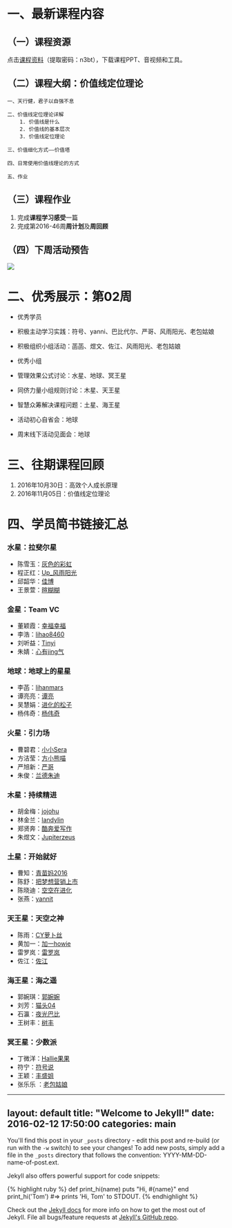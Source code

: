 # 一、最新课程内容
## （一）课程资源
点击[课程资料](https://pan.baidu.com/s/1jHIlscY)（提取密码：n3bt），下载课程PPT、音视频和工具。


## （二）课程大纲：价值线定位理论

    一、天行健，君子以自强不息

    二、价值线定位理论详解
        1. 价值线是什么
        2. 价值线的基本层次
        3. 价值线定位理论

    三、价值细化方式——价值塔
 
    四、日常使用价值线理论的方式

    五、作业

## （三）课程作业
1. 完成**课程学习感受**一篇
2. 完成第2016-46周**周计划**及**周回顾**

## （四）下周活动预告
![](http://obkqzegcy.bkt.clouddn.com/%E4%B8%80%E5%91%A8%E5%AE%89%E6%8E%92-02.jpeg)

# 二、优秀展示：第02周

- 优秀学员
 - 积极主动学习实践：符号、yanni、巴比代尔、严哥、风雨阳光、老包姑娘
 - 积极组织小组活动：菡菡、煜文、佐江、风雨阳光、老包姑娘

- 优秀小组
 - 管理效果公式讨论：水星、地球、冥王星
 - 同侪力量小组规则讨论：木星、天王星
 - 智慧众筹解决课程问题：土星、海王星
 - 活动初心自省会：地球
 - 周末线下活动见面会：地球

# 三、往期课程回顾
1. 2016年10月30日：高效个人成长原理
2. 2016年11月05日：价值线定位理论

# 四、学员简书链接汇总

### 水星：拉斐尔星
- 陈雪玉：[灰色的彩虹](http://www.jianshu.com/users/149b287823a1/latest_articles)
- 程正红：[Up_风雨阳光](http://www.jianshu.com/users/1c3a696aa68c/latest_articles)
- 邱韶华：[佳博](http://www.jianshu.com/users/de6f73c13ba3/latest_articles)
- 王景萱：[暄糊糊](http://www.jianshu.com/users/d2eaf75b7809/latest_articles)

### 金星：Team VC
- 董颖霞：[幸福幸福](http://www.jianshu.com/users/cf27ac18ba4b/latest_articles)
- 李浩：[lihao8460](http://www.jianshu.com/users/af6c79d4190b/latest_articles)
- 刘听益：[Tinyi](http://www.jianshu.com/users/3df32b449be6/latest_articles)
- 朱婧：[心有jing气](http://www.jianshu.com/users/0aa805beac9a/latest_articles)

### 地球：地球上的星星 
- 李菡：[lihanmars](http://www.jianshu.com/users/0f90643edb34/latest_articles)
- 谭亮亮：[谭亮](http://www.jianshu.com/users/1c055bb2a2c5/latest_articles)
- 吴慧娟：[进化的松子](http://www.jianshu.com/users/6bd5b1397747/latest_articles)
- 杨伟奇：[杨伟奇](http://www.jianshu.com/users/e425c5c62100/latest_articles)

### 火星：引力场
- 曹碧君：[小小Sera](http://www.jianshu.com/users/add58124de01/latest_articles)
- 方洁莹：[方小熊喵](http://www.jianshu.com/users/96493b00ae9d/latest_articles)
- 严旭新：[严哥](http://www.jianshu.com/users/477fccc871dd/latest_articles)
- 朱俊：[兰德朱迪](http://www.jianshu.com/users/4ac89b58c6d2/latest_articles)

### 木星：持续精进
- 胡金梅：[jojohu](http://www.jianshu.com/users/37c37316f142/latest_articles)
- 林金兰：[landylin](http://www.jianshu.com/users/2802b3bd998e/latest_articles)
- 郑贤奔：[酷奔爱写作](http://www.jianshu.com/users/98fc051e90e5/latest_articles)
- 朱煜文：[Jupiterzeus](http://www.jianshu.com/users/87b8cf51ad72/latest_articles)

### 土星：开始就好
- 曹知：[青苗妈2016](http://www.jianshu.com/users/64388f66a198/latest_articles)
- 陈舒：[把梦想营销上市](http://www.jianshu.com/users/b7d7591c9e60/latest_articles)
- 陈晓迪：[空空在进化](http://www.jianshu.com/users/2b9c6ce86251/latest_articles)
- 张燕：[yannit](http://www.jianshu.com/users/2e6910b346b2/latest_articles)

### 天王星：天空之神
- 陈雨：[CY萝卜丝](http://www.jianshu.com/users/90cc60074658/latest_articles)
- 黄加一：[加一howie](http://www.jianshu.com/users/ed8f895ce95d/latest_articles)
- 雷罗岚：[雷罗岚](http://www.jianshu.com/users/26e1a04c6836/latest_articles)
- 佐江：[佐江](http://www.jianshu.com/users/b140ce7be977/latest_articles)

### 海王星：海之遥
- 郭婉琪：[郭婉婉](http://www.jianshu.com/users/cc92c2552689/latest_articles)
- 刘芳：[猫头04](http://www.jianshu.com/users/3a61b353ab22/latest_articles)
- 石瀛：[夜光巴比](http://www.jianshu.com/users/0b3709802e36/latest_articles)
- 王树丰：[树丰](http://www.jianshu.com/users/bf39a30908df/latest_articles)

### 冥王星：少数派
- 丁微洋：[Hallie果果](http://www.jianshu.com/users/567dcf61522e/latest_articles)
- 符宁：[符号说](http://www.jianshu.com/users/d08f7eadc96f/latest_articles)
- 王颖：[丰盛姐](http://www.jianshu.com/users/403f398977c7/latest_articles)
- 张乐乐 ：[老包姑娘](http://www.jianshu.com/users/c58b836532bb/latest_articles)







---
layout: default
title:  "Welcome to Jekyll!"
date:   2016-02-12 17:50:00
categories: main
---

You'll find this post in your `_posts` directory - edit this post and re-build (or run with the `-w` switch) to see your changes!
To add new posts, simply add a file in the `_posts` directory that follows the convention: YYYY-MM-DD-name-of-post.ext.

Jekyll also offers powerful support for code snippets:

{% highlight ruby %}
def print_hi(name)
  puts "Hi, #{name}"
end
print_hi('Tom')
#=> prints 'Hi, Tom' to STDOUT.
{% endhighlight %}

Check out the [Jekyll docs][jekyll] for more info on how to get the most out of Jekyll. File all bugs/feature requests at [Jekyll's GitHub repo][jekyll-gh].

[jekyll-gh]: https://github.com/mojombo/jekyll
[jekyll]:    http://jekyllrb.com